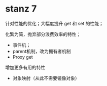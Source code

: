 # stanz 7

针对性能的优化；大幅度提升 get 和 set 的性能；

化繁为简，抛弃部分浪费效率的特性；

* 事件机；
* parent机制，改为拥有者机制
* Proxy get

增加更多有用的特性

* 对象映射（从此不需要镜像对象）